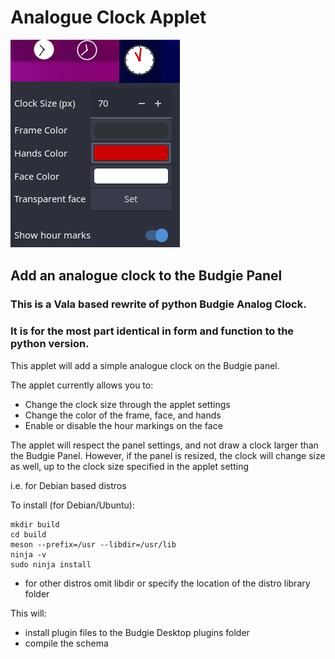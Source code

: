 # Analogue Clock Applet

![Screenshot](images/clock.png?raw=true)

## Add an analogue clock to the Budgie Panel

### This is a Vala based rewrite of python Budgie Analog Clock.
### It is for the most part identical in form and function to the python version.

This applet will add a simple analogue clock on the Budgie panel. 

The applet currently allows you to:
* Change the clock size through the applet settings
* Change the color of the frame, face, and hands
* Enable or disable the hour markings on the face

The applet will respect the panel settings, and not draw a clock larger than
the Budgie Panel.  However, if the panel is resized, the clock will change size
as well, up to the clock size specified in the applet setting


i.e. for Debian based distros

To install (for Debian/Ubuntu):

    mkdir build
    cd build
    meson --prefix=/usr --libdir=/usr/lib
    ninja -v
    sudo ninja install

* for other distros omit libdir or specify the location of the distro library folder

This will:
* install plugin files to the Budgie Desktop plugins folder
* compile the schema
